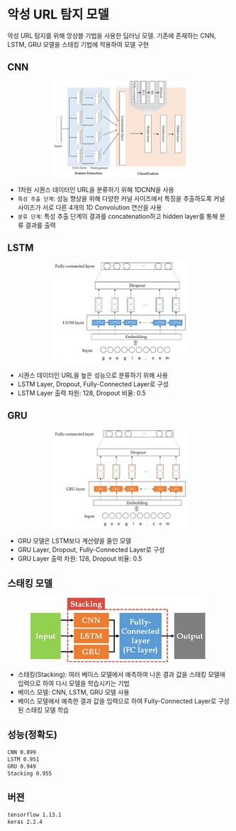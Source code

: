 # 악성 URL 탐지 모델

악성 URL 탐지를 위해 앙상블 기법을 사용한 딥러닝 모델. 
기존에 존재하는 CNN, LSTM, GRU 모델을 스태킹 기법에 적용하여 모델 구현 

## CNN

<p align="center"><img src="img/cnn.png" width="300"></p>

- 1차원 시퀀스 데이터인 URL을 분류하기 위해 1DCNN을 사용
- `특성 추출 단계`: 성능 향상을 위해 다양한 커널 사이즈에서 특징을 추출하도록 커널 사이즈가 서로 다른 4개의 1D Convolution 연산을 사용
- `분류 단계`: 특성 추출 단계의 결과를 concatenation하고 hidden layer를 통해 분류 결과를 출력

## LSTM

<p align="center"><img src="img/lstm.png" width="300"></p>

- 시퀀스 데이터인 URL을 높은 성능으로 분류하기 위해 사용 
- LSTM Layer, Dropout, Fully-Connected Layer로 구성 
- LSTM Layer 출력 차원: 128, Dropout 비율: 0.5

## GRU

<p align="center"><img src="img/gru.png" width="300"></p>

- GRU 모델은 LSTM보다 계산량을 줄인 모델 
- GRU Layer, Dropout, Fully-Connected Layer로 구성 
- GRU Layer 출력 차원: 128, Dropout 비율: 0.5

## 스태킹 모델

<p align="center"><img src="img/stacking.png" width="400"></p>

- 스태킹(Stacking): 여러 베이스 모델에서 예측하여 나온 결과 값을 스태킹 모델에 입력으로 하여 다시 모델을 학습시키는 기법 
- 베이스 모델: CNN, LSTM, GRU 모델 사용 
- 베이스 모델에서 예측한 결과 값을 입력으로 하여 Fully-Connected Layer로 구성된 스태킹 모델 학습

## 성능(정확도)
```
CNN 0.899
LSTM 0.951
GRU 0.949
Stacking 0.955
```

## 버젼
```
tensorflow 1.13.1
keras 2.2.4
```